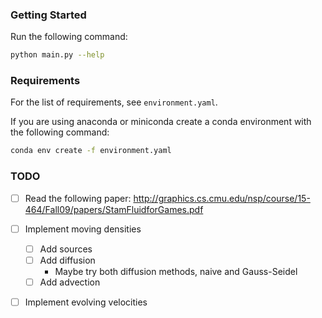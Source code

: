 ### Getting Started
Run the following command:
```sh
python main.py --help
```

### Requirements
For the list of requirements, see `environment.yaml`.

If you are using anaconda or miniconda create a conda environment with the following command:
```sh
conda env create -f environment.yaml
```

### TODO
- [ ] Read the following paper: <http://graphics.cs.cmu.edu/nsp/course/15-464/Fall09/papers/StamFluidforGames.pdf>

- [ ] Implement moving densities
    - [ ] Add sources
    - [ ] Add diffusion
        - Maybe try both diffusion methods, naive and Gauss-Seidel
    - [ ] Add advection

- [ ] Implement evolving velocities
